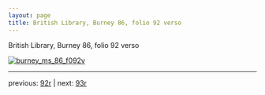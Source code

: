```yaml
---
layout: page
title: British Library, Burney 86, folio 92 verso
---
```


British Library, Burney 86, folio 92 verso

[![burney_ms_86_f092v](http://www.homermultitext.org/iipsrv?IIIF=/project/homer/pyramidal/deepzoom/bl/burney86imgs/v1/burney_ms_86_f092v.tif/full/800,/0/default.jpg)](http://www.homermultitext.org/ict2/?urn=urn:cite2:bl:burney86imgs.v1:burney_ms_86_f092v) 

---

previous:  [92r](../92r/) | next: [93r](../93r/)